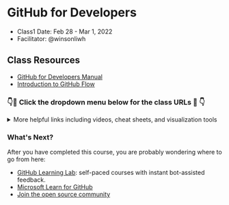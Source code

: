 # GitHub for Developers

- Class1 Date: Feb 28 - Mar 1, 2022
- Facilitator: @winsonliwh

## Class Resources

- [GitHub for Developers Manual](https://githubtraining.github.io/training-manual/#/)
- [Introduction to GitHub Flow](https://guides.github.com/introduction/flow/)

### 👇🔗 Click the dropdown menu below for the class URLs 🔗 👇

<details>

<summary>More helpful links including videos, cheat sheets, and visualization tools</summary>

#### Git

- [Git Cheat Sheet](https://github.github.com/training-kit/downloads/github-git-cheat-sheet.pdf)
- [git-scm](https://git-scm.com)
- [Git Katas](https://github.com/praqma-training/gitkatas)
- [Git Aliases](https://haacked.com/archive/2014/07/28/github-flow-aliases/)
- [Visuals of Helpful Git Commands](https://dev.to/lydiahallie/cs-visualized-useful-git-commands-37p1)

#### Review materials & visualization

- [Review videos](https://www.youtube.com/playlist?list=PLg7s6cbtAD16Pgp6WIVfX4VsGI-xyWkMz)
- [GitSchool - Visualizing Git](http://git-school.github.io/visualizing-git/)
- [Visualizing Git Concepts with D3](https://onlywei.github.io/explain-git-with-d3/)
- [Git Viz](https://peleke.github.io/git-viz/)
- [Git Graph Extension for VS Code](https://marketplace.visualstudio.com/items?itemName=mhutchie.git-graph)
- [LearnGitBranching](http://learngitbranching.js.org/?NODEMO)

#### GitHub Documentation and Help

- [GitHub Webcasts](https://resources.github.com/webcasts/)
- [Authentication Troubleshooting Guide](https://help.github.com/categories/authenticating-to-github/)
- [GitHub Help Documentation](https://help.github.com/)
- [GitHub Enterprise Documentation](https://help.github.com/enterprise/)
- [Enterprise Support](https://enterprise.github.com/support)

#### Git and IDEs Webcasts

- [GitHub and Visual Studio](https://resources.github.com/webcasts/GitHub-and-Visual-Studio/)
- [GitHub and IntelliJ IDEs](https://resources.github.com/webcasts/GitHub-and-Intellij-IDEs/)
- [GitHub and Atom.io](https://resources.github.com/webcasts/GitHub-and-Atom/)
- [GitHub and Xcode](https://resources.github.com/webcasts/GitHub-and-Xcode/)
- [GitHub and Eclipse](https://resources.github.com/webcasts/GitHub-and-Eclipse/)
- [GitHub and GitHub Desktop](https://resources.github.com/webcasts/GitHub-and-GitHub-desktop/)
- [GitHub and GitKraken](https://youtu.be/awzPi1XLPnU)

</details>

### What's Next?

After you have completed this course, you are probably wondering where to go from here:

- [GitHub Learning Lab](https://lab.github.com/): self-paced courses with instant bot-assisted feedback.
- [Microsoft Learn for GitHub](https://docs.microsoft.com/en-us/learn/github/)
- [Join the open source community](https://github.com/open-source)
